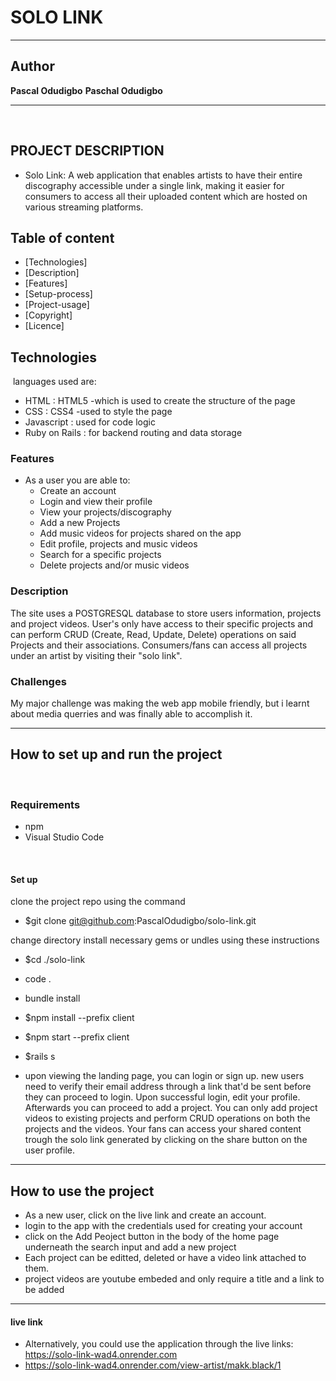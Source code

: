 # SOLO LINK

***
## Author 

**Pascal Odudigbo**
**Paschal Odudigbo**

***
​
## PROJECT DESCRIPTION
- Solo Link: A web application that enables artists to have their entire discography accessible under a single link, making it easier for consumers to access all their uploaded content which are hosted on various streaming platforms.
​
## Table of content
- [Technologies]
- [Description]
- [Features]
- [Setup-process]
- [Project-usage]
- [Copyright]
- [Licence]
​
## Technologies
​
languages used are: 
- HTML : HTML5 -which is used to create the structure of the page
- CSS : CSS4 -used to style the page
- Javascript : used for code logic
- Ruby on Rails : for backend routing and data storage
​
### Features
* As a user you are able to:
    - Create an account
    - Login and view their profile
    - View your projects/discography
    - Add a new Projects
    - Add music videos for projects shared on the app
    - Edit profile, projects and music videos
    - Search for a specific projects
    - Delete projects and/or music videos 
​
### Description
The site uses a POSTGRESQL database to store users information, projects and project videos. 
User's only have access to their specific projects and can perform CRUD (Create, Read, Update, Delete) operations on said Projects and their associations.
Consumers/fans can access all projects under an artist by visiting their "solo link".
​
### Challenges
My major challenge was making the web app mobile friendly, but i learnt about media querries and was finally able to accomplish it.
*** 
## How to set up and run the project
​
### Requirements
* npm
* Visual Studio Code
​
   
​
#### Set up
clone the project repo using the command
- $git clone git@github.com:PascalOdudigbo/solo-link.git

change directory install necessary gems or undles using these instructions
- $cd ./solo-link
- code .
- bundle install
- $npm install --prefix client
- $npm start --prefix client
- $rails s

- upon viewing the landing page, you can login or sign up. new users need to verify their email address through a link that'd be sent before they can proceed to login. Upon successful login, edit your profile. Afterwards you can proceed to add a project. You can only add project videos to existing projects and perform CRUD operations on both the projects and the videos.
Your fans can access your shared content trough the solo link generated by clicking on the share button on the user profile.
 
***
## How to use the project
- ​As a new user, click on the live link and create an account.
- login to the app with the credentials used for creating your account
- click on the Add Peoject button in the body of the home page underneath the search input and add a new  project
- Each project can be editted, deleted or have a video link attached to them.
- project videos are youtube embeded and only require a title and a link to be added
***

#### live link
 - Alternatively, you could use the application through the live links: https://solo-link-wad4.onrender.com
 - https://solo-link-wad4.onrender.com/view-artist/makk.black/1
